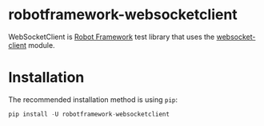 # robotframework-websocketclient

WebSocketClient is [Robot Framework](http://code.google.com/p/robotframework/) test library that uses the [websocket-client](https://github.com/liris/websocket-client) module.

# Installation

The recommended installation method is using `pip`:

```python
pip install -U robotframework-websocketclient
```

